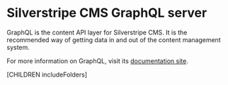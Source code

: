 # Silverstripe CMS GraphQL server

GraphQL is the content API layer for Silverstripe CMS. It is the
recommended way of getting data in and out of the content management
system.

For more information on GraphQL, visit its [documentation site](https://graphql.org).

[CHILDREN includeFolders]